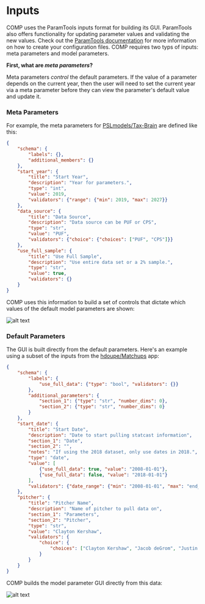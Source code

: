 # Inputs

COMP uses the ParamTools inputs format for building its GUI. ParamTools also offers functionality for updating parameter values and validating the new values. Check out the [ParamTools documentation](https://paramtools.org) for more information on how to create your configuration files. COMP requires two typs of inputs: meta parameters and model parameters.

**First, what are *meta parameters*?**

Meta parameters *control* the default parameters. If the value of a parameter depends on the current year, then the user will need to set the current year via a meta parameter before they can view the parameter's default value and update it.

### Meta Parameters

For example, the meta parameters for [PSLmodels/Tax-Brain](https://www.compmodels.org/PSLmodels/Tax-Brain/) are defined like this:

```json
{
    "schema": {
        "labels": {},
        "additional_members": {}
    },
    "start_year": {
        "title": "Start Year",
        "description": "Year for parameters.",
        "type": "int",
        "value": 2019,
        "validators": {"range": {"min": 2019, "max": 2027}}
    },
    "data_source": {
        "title": "Data Source",
        "description": "Data source can be PUF or CPS",
        "type": "str",
        "value": "PUF",
        "validators": {"choice": {"choices": ["PUF", "CPS"]}}
    },
    "use_full_sample": {
        "title": "Use Full Sample",
        "description": "Use entire data set or a 2% sample.",
        "type": "str",
        "value": true,
        "validators": {}
    }
}
```

COMP uses this information to build a set of controls that dictate which values of the default model parameters are shown:

![alt text](https://user-images.githubusercontent.com/9206065/56739962-eee28780-673d-11e9-836c-21efdced5f3b.png)

### Default Parameters

The GUI is built directly from the default parameters. Here's an example using a subset of the inputs from the [hdoupe/Matchups](https://www.compmodels.org/hdoupe/Matchups/) app:



```json
{
    "schema": {
        "labels": {
            "use_full_data": {"type": "bool", "validators": {}}
        },
        "additional_parameters": {
            "section_1": {"type": "str", "number_dims": 0},
            "section_2": {"type": "str", "number_dims": 0}
        }
    },
    "start_date": {
        "title": "Start Date",
        "description": "Date to start pulling statcast information",
        "section_1": "Date",
        "section_2": "",
        "notes": "If using the 2018 dataset, only use dates in 2018.",
        "type": "date",
        "value": [
            {"use_full_data": true, "value": "2008-01-01"},
            {"use_full_data": false, "value": "2018-01-01"}
        ],
        "validators": {"date_range": {"min": "2008-01-01", "max": "end_date"}}
    },
    "pitcher": {
        "title": "Pitcher Name",
        "description": "Name of pitcher to pull data on",
        "section_1": "Parameters",
        "section_2": "Pitcher",
        "type": "str",
        "value": "Clayton Kershaw",
        "validators": {
            "choice": {
                "choices": ["Clayton Kershaw", "Jacob deGrom", "Justin Verlander"]
            }
        }
    }
}


```

COMP builds the model parameter GUI directly from this data:

![alt text](https://user-images.githubusercontent.com/9206065/56739963-eee28780-673d-11e9-8692-59f58af2b5ff.png)